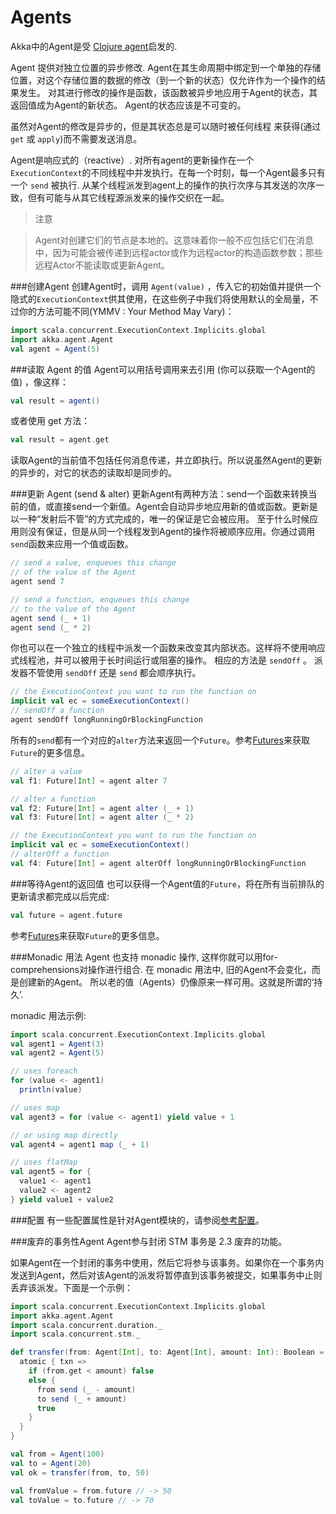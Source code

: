 # Agents

Akka中的Agent是受 [Clojure agent](http://clojure.org/agents)启发的.

Agent 提供对独立位置的异步修改. Agent在其生命周期中绑定到一个单独的存储位置，对这个存储位置的数据的修改（到一个新的状态）仅允许作为一个操作的结果发生。 对其进行修改的操作是函数，该函数被异步地应用于Agent的状态，其返回值成为Agent的新状态。 Agent的状态应该是不可变的。

虽然对Agent的修改是异步的，但是其状态总是可以随时被任何线程 来获得(通过 ``get`` 或 ``apply``)而不需要发送消息。

Agent是响应式的（reactive）. 对所有agent的更新操作在一个``ExecutionContext``的不同线程中并发执行。在每一个时刻，每一个Agent最多只有一个 ``send`` 被执行. 从某个线程派发到agent上的操作的执行次序与其发送的次序一致，但有可能与从其它线程源派发来的操作交织在一起。

> 注意

> Agent对创建它们的节点是本地的。这意味着你一般不应包括它们在消息中，因为可能会被传递到远程actor或作为远程actor的构造函数参数；那些远程Actor不能读取或更新Agent。

###创建Agent
创建Agent时，调用 ``Agent(value)`` ，传入它的初始值并提供一个隐式的``ExecutionContext``供其使用，在这些例子中我们将使用默认的全局量，不过你的方法可能不同(YMMV : Your Method May Vary)：

```scala
import scala.concurrent.ExecutionContext.Implicits.global
import akka.agent.Agent
val agent = Agent(5)
```

###读取 Agent 的值
Agent可以用括号调用来去引用 (你可以获取一个Agent的值) ，像这样：

```scala
val result = agent()
```

或者使用 get 方法：

```scala
val result = agent.get
```

读取Agent的当前值不包括任何消息传递，并立即执行。所以说虽然Agent的更新的异步的，对它的状态的读取却是同步的。

###更新 Agent (send & alter)
更新Agent有两种方法：send一个函数来转换当前的值，或直接send一个新值。Agent会自动异步地应用新的值或函数。更新是以一种“发射后不管”的方式完成的，唯一的保证是它会被应用。 至于什么时候应用则没有保证，但是从同一个线程发到Agent的操作将被顺序应用。你通过调用``send``函数来应用一个值或函数。

```scala
// send a value, enqueues this change
// of the value of the Agent
agent send 7

// send a function, enqueues this change
// to the value of the Agent
agent send (_ + 1)
agent send (_ * 2)
```

你也可以在一个独立的线程中派发一个函数来改变其内部状态。这样将不使用响应式线程池，并可以被用于长时间运行或阻塞的操作。 相应的方法是 ``sendOff`` 。 派发器不管使用 ``sendOff`` 还是 ``send`` 都会顺序执行。

```scala
// the ExecutionContext you want to run the function on
implicit val ec = someExecutionContext()
// sendOff a function
agent sendOff longRunningOrBlockingFunction
```

所有的``send``都有一个对应的``alter``方法来返回一个``Future``。参考[Futures](01_futures.md)来获取``Future``的更多信息。

```scala
// alter a value
val f1: Future[Int] = agent alter 7

// alter a function
val f2: Future[Int] = agent alter (_ + 1)
val f3: Future[Int] = agent alter (_ * 2)
```

```scala
// the ExecutionContext you want to run the function on
implicit val ec = someExecutionContext()
// alterOff a function
val f4: Future[Int] = agent alterOff longRunningOrBlockingFunction
```

###等待Agent的返回值
也可以获得一个Agent值的``Future``，将在所有当前排队的更新请求都完成以后完成:

```scala
val future = agent.future
```

参考[Futures](01_futures.md)来获取``Future``的更多信息。

###Monadic 用法
Agent 也支持 monadic 操作, 这样你就可以用for-comprehensions对操作进行组合. 在 monadic 用法中, 旧的Agent不会变化，而是创建新的Agent。 所以老的值（Agents）仍像原来一样可用。这就是所谓的‘持久’.

monadic 用法示例:

```scala
import scala.concurrent.ExecutionContext.Implicits.global
val agent1 = Agent(3)
val agent2 = Agent(5)

// uses foreach
for (value <- agent1)
  println(value)

// uses map
val agent3 = for (value <- agent1) yield value + 1

// or using map directly
val agent4 = agent1 map (_ + 1)

// uses flatMap
val agent5 = for {
  value1 <- agent1
  value2 <- agent2
} yield value1 + value2
```

###配置
有一些配置属性是针对Agent模块的，请参阅[参考配置](../chapter2/09_configuration.md#config-akka-agent)。

###废弃的事务性Agent
Agent参与封闭 STM 事务是 2.3 废弃的功能。

如果Agent在一个封闭的事务中使用，然后它将参与该事务。如果你在一个事务内发送到Agent，然后对该Agent的派发将暂停直到该事务被提交，如果事务中止则丢弃该派发。下面是一个示例：

```scala
import scala.concurrent.ExecutionContext.Implicits.global
import akka.agent.Agent
import scala.concurrent.duration._
import scala.concurrent.stm._

def transfer(from: Agent[Int], to: Agent[Int], amount: Int): Boolean = {
  atomic { txn =>
    if (from.get < amount) false
    else {
      from send (_ - amount)
      to send (_ + amount)
      true
    }
  }
}

val from = Agent(100)
val to = Agent(20)
val ok = transfer(from, to, 50)

val fromValue = from.future // -> 50
val toValue = to.future // -> 70
```



